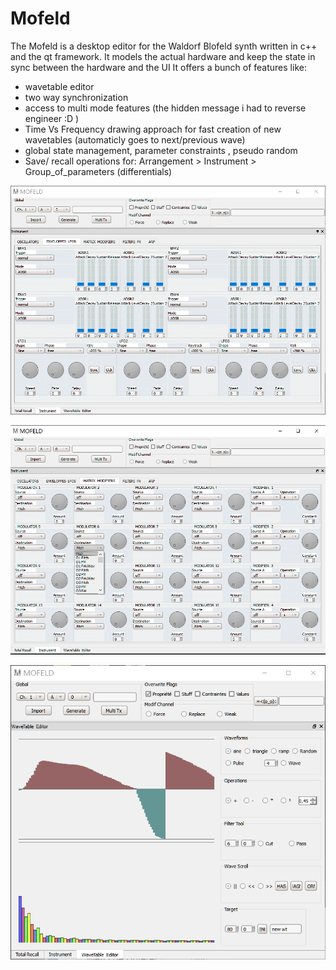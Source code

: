 # Mofeld
The Mofeld is a desktop  editor for the Waldorf Blofeld synth written in c++ and the qt framework.
It models the actual hardware and keep the state in sync between the hardware and the UI
It offers a bunch of features  like:
- wavetable editor
- two way synchronization
- access to multi mode features (the hidden message i had to reverse engineer :D )
- Time Vs Frequency drawing approach for fast creation of new wavetables (automaticly goes to next/previous wave)
- global state management, parameter constraints , pseudo random
- Save/ recall  operations for:  Arrangement > Instrument > Group_of_parameters (differentials)  

![envelope screenshot](https://github.com/camillebassuel/Mofeld/blob/master/Screenshot%20mofeld%20enveloppes.png "mofeld - instrument design - envelope editor ")

![matrix screenshot](https://github.com/camillebassuel/Mofeld/blob/master/Screenshot%20mofeld%20matrix.png "mofeld - instrument design - matrix editor ")

![matrix screenshot](https://github.com/camillebassuel/Mofeld/blob/master/Screenshot%20mofeld%20wavetable.png?raw=true "mofeld - instrument design - temporal vs spectral signal shape editor ")
